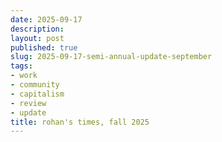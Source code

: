 ```yaml
---
date: 2025-09-17
description:
layout: post
published: true
slug: 2025-09-17-semi-annual-update-september
tags:
- work
- community
- capitalism
- review
- update
title: rohan's times, fall 2025
---
```

